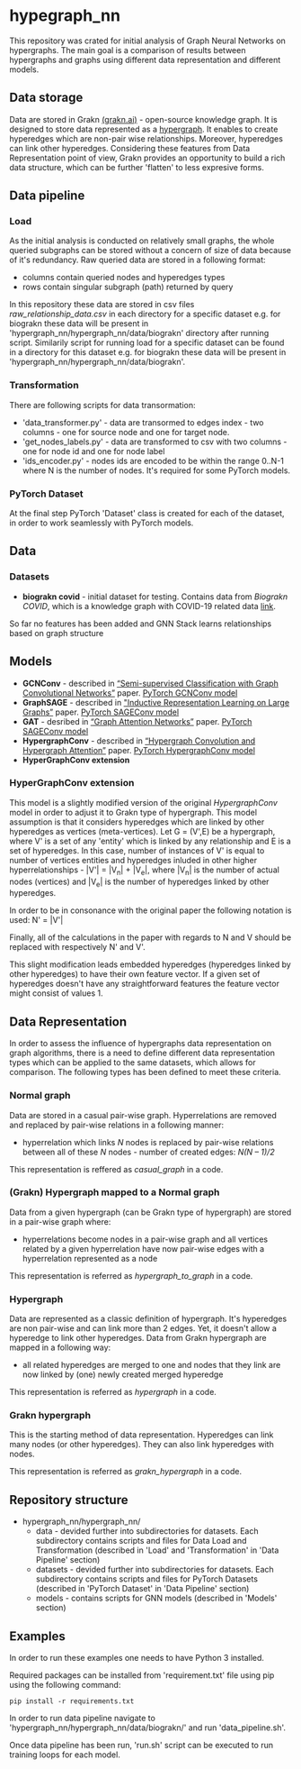 # hypegraph_nn
This repository was crated for initial analysis of Graph Neural Networks on hypergraphs. The main goal is a comparison of results between hypergraphs and graphs using different data representation and different models.

## Data storage
Data are stored in Grakn [(grakn.ai)](https://grakn.ai) - open-source knowledge graph. It is designed to store data represented as a [hypergraph](https://en.wikipedia.org/wiki/Hypergraph). It enables to create hyperedges which are non-pair wise relationships. Moreover, hyperedges can link other hyperedges. Considering these features from Data Representation point of view, Grakn provides an opportunity to build a rich data structure, which can be further 'flatten' to less expresive forms.


## Data pipeline
### Load
As the initial analysis is conducted on relatively small graphs, the whole queried subgraphs can be stored without a concern of size of data because of it's redundancy. Raw queried data are stored in a following format:
* columns contain queried nodes and hyperedges types
* rows contain singular subgraph (path) returned by query

In this repository these data are stored in csv files *raw_relationship_data.csv* in each directory for a specific dataset e.g. for biograkn these data will be present in 'hypergraph_nn/hypergraph_nn/data/biograkn' directory after running script. 
Similarily script for running load for a specific dataset can be found in a directory for this dataset e.g. for biograkn these data will be present in 'hypergraph_nn/hypergraph_nn/data/biograkn'.

### Transformation
There are following scripts for data transormation:

* 'data_transformer.py' - data are transormed to edges index - two columns - one for source node and one for target node. 
* 'get_nodes_labels.py' - data are transformed to csv with two columns - one for node id and one for node label
* 'ids_encoder.py' - nodes ids are encoded to be within the range 0..N-1 where N is the number of nodes. It's required for some PyTorch models.

### PyTorch Dataset
At the final step PyTorch 'Dataset' class is created for each of the dataset, in order to work seamlessly with PyTorch models.


## Data


### Datasets
* **biograkn covid** - initial dataset for testing. Contains data from *Biograkn COVID*, which is a knowledge graph with COVID-19 related data [link](https://towardsdatascience.com/weve-released-a-covid-19-knowledge-graph-96a15d112fac).

So far no features has been added and GNN Stack learns relationships based on graph structure


## Models

* **GCNConv** - described in [“Semi-supervised Classification with Graph Convolutional Networks”](https://arxiv.org/abs/1609.02907) paper. [PyTorch GCNConv model](https://pytorch-geometric.readthedocs.io/en/latest/modules/nn.html#torch_geometric.nn.conv.GCNConv)
* **GraphSAGE** - described in ["Inductive Representation Learning on Large Graphs”](https://arxiv.org/abs/1706.02216) paper. [PyTorch SAGEConv model](https://pytorch-geometric.readthedocs.io/en/latest/modules/nn.html#torch_geometric.nn.conv.SAGEConv)
* **GAT** - desribed in [“Graph Attention Networks”](https://arxiv.org/abs/1710.10903) paper. [PyTorch SAGEConv model](https://pytorch-geometric.readthedocs.io/en/latest/modules/nn.html#torch_geometric.nn.conv.GATConv)
* **HypergraphConv** - described in [“Hypergraph Convolution and Hypergraph Attention”](https://arxiv.org/abs/1901.08150) paper. [PyTorch HypergraphConv model](https://pytorch-geometric.readthedocs.io/en/latest/modules/nn.html#torch_geometric.nn.conv.HypergraphConv)
* **HyperGraphConv extension**


### HyperGraphConv extension
This model is a slightly modified version of the original *HypergraphConv* model in order to adjust it to Grakn type of hypergraph. This model assumption is that it considers hyperedges which are linked by other hyperedges as vertices (meta-vertices). Let G = (V',E) be a hypergraph, where V' is a set of any 'entity' which is linked by any relationship and E is a set of hyperedges. In this case, number of instances of V' is equal to number of vertices entities and hyperedges inluded in other higher hyperrelationships - |V'| = |V<sub>n</sub>| + |V<sub>e</sub>|, where |V<sub>n</sub>| is the number of actual nodes (vertices) and |V<sub>e</sub>| is the number of hyperedges linked by other hyperedges.

In order to be in consonance with the original paper the following notation is used: 
N' = |V'| 

Finally, all of the calculations in the paper with regards to N and V should be replaced with respectively N' and V'.


This slight modification leads embedded hyperedges (hyperedges linked by other hyperedges) to have their own feature vector. If a given set of hyperedges doesn't have any straightforward features the feature vector might consist of values 1.


## Data Representation
In order to assess the influence of hypergraphs data representation on graph algorithms, there is a need to define different data representation types which can be applied to the same datasets, which allows for comparison. The following types has been defined to meet these criteria.

### Normal graph

Data are stored in a casual pair-wise graph. Hyperrelations are removed and replaced by pair-wise relations in a following manner:
* hyperrelation which links *N* nodes is replaced by pair-wise relations between all of these *N* nodes - number of created edges: *N(N – 1)/2*

This representation is reffered as *casual_graph* in a code.

### (Grakn) Hypergraph mapped to a Normal graph

Data from a given hypergraph (can be Grakn type of hypergraph) are stored in a pair-wise graph where:
* hyperrelations become nodes in a pair-wise graph and all vertices related by a given hyperrelation have now pair-wise edges with a hyperrelation represented as a node

This representation is referred as *hypergraph_to_graph* in a code.

### Hypergraph

Data are represented as a classic definition of hypergraph. It's hyperedges are non pair-wise and can link more than 2 edges. Yet, it doesn't allow a hyperedge to link other hyperedges. Data from Grakn hypergraph are mapped in a following way:
* all related hyperedges are merged to one and nodes that they link are now linked by (one) newly created merged hyperedge

This representation is referred as *hypergraph* in a code.

### Grakn hypergraph

This is the starting method of data representation. Hyperedges can link many nodes (or other hyperedges). They can also link hyperedges with nodes.

This representation is referred as *grakn_hypergraph* in a code.

## Repository structure

* hypergraph_nn/hypergraph_nn/
  * data - devided further into subdirectories for datasets. Each subdirectory contains scripts and files for Data Load and Transformation (described in 'Load' and 'Transformation' in 'Data Pipeline' section) 
  * datasets - devided further into subdirectories for datasets. Each subdirectory contains scripts and files for PyTorch Datasets (described in 'PyTorch Dataset' in 'Data Pipeline' section)
  * models - contains scripts for GNN models (described in 'Models' section)

## Examples
In order to run these examples one needs to have Python 3 installed. 

Required packages can be installed from 'requirement.txt' file using pip using the following command:

```
pip install -r requirements.txt
```

In order to run data pipeline navigate to 'hypergraph_nn/hypergraph_nn/data/biograkn/' and run 'data_pipeline.sh'.

Once data pipeline has been run, 'run.sh' script can be executed to run training loops for each model.
